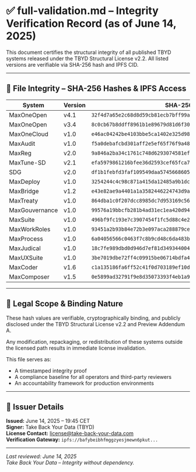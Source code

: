 # ✅ full-validation.md – Integrity Verification Record (as of June 14, 2025)

This document certifies the structural integrity of all published TBYD systems released under the TBYD Structural License v2.2. All listed versions are verifiable via SHA-256 hash and IPFS CID.

---

## 🔐 File Integrity – SHA-256 Hashes & IPFS Access

| System            | Version | SHA-256 Hash                                                       | IPFS CID (Preview)                         |
|-------------------|---------|---------------------------------------------------------------------|--------------------------------------------|
| MaxOneOpen        | v4.1    | `32f4d7a65e2c68d8d59cb81ecb7bff99a5e6a46cb9bc15e8589301571dd7c758` | `bafybeibhfmggzyesjmewn6pkut...`           |
| MaxOneOpen        | v3.4    | `8c0cb67b8ddff8961b1e89679d81d6f3086867d606a23b77c4bf69a3a44c5500` | `bafybeigpoj6k7t3rb3ebjqviw...`            |
| MaxOneCloud       | v1.0    | `e46ac04242be4103bbe5ca1402e325d981c3a2d5ebda0abe3d3fe5eb0b83e258` | `bafybeigdofotquku...`                     |
| MaxAudit          | v1.0    | `f5a0debafcbd301aff2e5ef65f76f9a482697ab8f281b950c0e634fabfed9fac` | `bafybeigxavj2rj5iewe2w6ynqu...`           |
| MaxReg            | v2.0    | `9a846a2ba34c1761c748d6293074581ef0c1648fb2d3ba17d671c3df75bd996a` | `bafybeibstpno5rwrxuor5dsyzw...`           |
| MaxTune-SD        | v2.1    | `efa5979861216bfee36d2593cef65fca74df09a4a5a25d2cd691831be8c23598` | `bafybeihu6mvjhvax6eu24gmfa...`            |
| SDG               | v2.0    | `df1b1febfd3faf109549daa57456686053fc1812630790a022e10e9b3efee8c9` | `bafybeigojbmnon2icahk3qaxmx...`           |
| MaxDeploy         | v1.0    | `3254244c4c98c871a415da12485a9b1dcba91e5124539aa1815aacb0291b410c` | `bafybeie4hqnd6fcaimqtwxc4ztj54lmmkxb...`   |
| MaxBridge         | v1.2    | `e43e82ae9a4401a1a3582446224743d9a23817ed04e3598416309ce8bc75e08f` | `bafybeiausa4foevxk7jhmjei3cyoapmlqj63...`  |
| MaxTreaty         | v1.0    | `864dba1c0f207dcc8985dc7d953169c56ee2637a638e17b174f832c371d58a92` | `bafybeienvm2acix65xotrox7ylso43bmsz2a...`  |
| MaxGouvernance    | v1.0    | `99576a19bbcfb281b4ad31ec1ea420d94081e22a10333e50a3f7848355b6a696` | `bafybeiezlacrk4kpdpblli7ehwlzy6z5rkz...`   |
| MaxSuite          | v1.0    | `496bf9fc193e7c3907454f1fc5d88c4e26776ec2dd5833479b40c0fcd7b07384` | `bafybeiaecrd32ll3bud24nbpv527ecd4tlm...`   |
| MaxWorkRoles      | v1.0    | `93451a2b93b84e72b3e097aca288879ce914ae77e3e9401fb16e1304b6aa261a` | `bafybeib2e6kehjojahwmvcp75ljq7vmo235...`   |
| MaxProcess        | v1.0    | `6a04056566c0463f7c8b9cd48c6da483bc6c3266fafd6126d2e4854366d2ad17` | `bafybeiay4irurfajtit4uqtxzuidtfmfpa67...`  |
| MaxJudical        | v1.0    | `18c7fe989dbd0d946d7ef81d3493440045abb3012ea131188bc4a68c3ebd8f83` | `bafybeietkj75rr676slafbxizehnjnqzcb2...`   |
| MaxUXSuite        | v1.0    | `3be7019dbe72ff4c09915be06714bdfa4d784028464d68c81eb2610f0f851167` | `bafybeifoxz2wzq6go5yaxwkn425ijztgdjqe...`  |
| MaxCoder          | v1.6    | `c1a135186fa6ff52c41f0d703189ef10d18608e4fe7a1a7a97fd7e7f6e5f70aa` | `bafybeidshn3zqwvnrvztvq25ze4g7sqe7e7z5nkvq5qnxso5kqg6i5jq2m` |
| MaxComposer       | v1.5    | `0e5899ad32791f9e8d35073393f4eb1a9278275d10f3466b0ccfc37756bc77c5` | `bafybeiaa4it3ljqggowgim6mkblq3qrfvczqbf2rq4myt3fr7nmsdyozxe` |

---

## 📜 Legal Scope & Binding Nature

These hash values are verifiable, cryptographically binding, and publicly disclosed under the TBYD Structural License v2.2 and Preview Addendum A.

Any modification, repackaging, or redistribution of these systems outside the licensed path results in immediate license invalidation.

This file serves as:

- A timestamped integrity proof  
- A compliance baseline for all operators and third-party reviewers  
- An accountability framework for production environments

---

## 🧾 Issuer Details

**Issued:** June 14, 2025 – 19:45 CET  
**Signer:** Take Back Your Data (TBYD)  
**License Contact:** license@take-back-your-data.com  
**Verification Gateway:** `ipfs://bafybeibhfmggzyesjmewn6pkut...`

---

_Last reviewed: June 14, 2025_  
_Take Back Your Data – Integrity without dependency._

